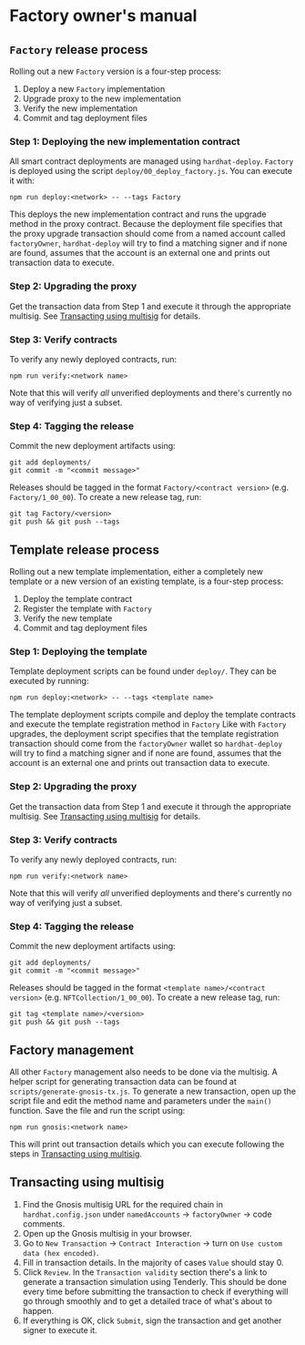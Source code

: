 # Factory owner's manual

## `Factory` release process

Rolling out a new `Factory` version is a four-step process:

1. Deploy a new `Factory` implementation
2. Upgrade proxy to the new implementation
3. Verify the new implementation
4. Commit and tag deployment files

### Step 1: Deploying the new implementation contract

All smart contract deployments are managed using `hardhat-deploy`.
`Factory` is deployed using the script `deploy/00_deploy_factory.js`.
You can execute it with:

```
npm run deploy:<network> -- --tags Factory
```

This deploys the new implementation contract and runs the upgrade method in the proxy contract.
Because the deployment file specifies that the proxy upgrade transaction should come from a named account called `factoryOwner`, `hardhat-deploy` will try to find a matching signer and if none are found, assumes that the account is an external one and prints out transaction data to execute.

### Step 2: Upgrading the proxy

Get the transaction data from Step 1 and execute it through the appropriate multisig. See [Transacting using multisig](#transacting-using-multisig) for details.

### Step 3: Verify contracts

To verify any newly deployed contracts, run:

```
npm run verify:<network name>
```

Note that this will verify _all_ unverified deployments and there's currently no way of verifying just a subset.

### Step 4: Tagging the release

Commit the new deployment artifacts using:

```
git add deployments/
git commit -m "<commit message>"
```

Releases should be tagged in the format `Factory/<contract version>` (e.g. `Factory/1_00_00`).
To create a new release tag, run:

```
git tag Factory/<version>
git push && git push --tags
```

## Template release process

Rolling out a new template implementation, either a completely new template or a new version of an existing template, is a four-step process:

1. Deploy the template contract
2. Register the template with `Factory`
3. Verify the new template
4. Commit and tag deployment files

### Step 1: Deploying the template

Template deployment scripts can be found under `deploy/`.
They can be executed by running:

```
npm run deploy:<network> -- --tags <template name>
```

The template deployment scripts compile and deploy the template contracts and execute the template registration method in `Factory`
Like with `Factory` upgrades, the deployment script specifies that the template registration transaction should come from the `factoryOwner` wallet so `hardhat-deploy` will try to find a matching signer and if none are found, assumes that the account is an external one and prints out transaction data to execute.

### Step 2: Upgrading the proxy

Get the transaction data from Step 1 and execute it through the appropriate multisig. See [Transacting using multisig](#transacting-using-multisig) for details.

### Step 3: Verify contracts

To verify any newly deployed contracts, run:

```
npm run verify:<network name>
```

Note that this will verify _all_ unverified deployments and there's currently no way of verifying just a subset.

### Step 4: Tagging the release

Commit the new deployment artifacts using:

```
git add deployments/
git commit -m "<commit message>"
```

Releases should be tagged in the format `<template name>/<contract version>` (e.g. `NFTCollection/1_00_00`).
To create a new release tag, run:

```
git tag <template name>/<version>
git push && git push --tags
```

## Factory management

All other `Factory` management also needs to be done via the multisig.
A helper script for generating transaction data can be found at `scripts/generate-gnosis-tx.js`.
To generate a new transaction, open up the script file and edit the method name and parameters under the `main()` function.
Save the file and run the script using:

```
npm run gnosis:<network name>
```

This will print out transaction details which you can execute following the steps in [Transacting using multisig](#transacting-using-multisig).

## Transacting using multisig

1. Find the Gnosis multisig URL for the required chain in `hardhat.config.json` under `namedAccounts` -> `factoryOwner` -> code comments.
2. Open up the Gnosis multisig in your browser.
3. Go to `New Transaction` -> `Contract Interaction` -> turn on `Use custom data (hex encoded)`.
4. Fill in transaction details. In the majority of cases `Value` should stay 0.
5. Click `Review`. In the `Transaction validity` section there's a link to generate a transaction simulation using Tenderly. This should be done every time before submitting the transaction to check if everything will go through smoothly and to get a detailed trace of what's about to happen.
6. If everything is OK, click `Submit`, sign the transaction and get another signer to execute it.
